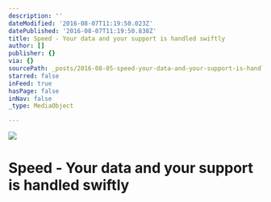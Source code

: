 ```yaml
---
description: ''
dateModified: '2016-08-07T11:19:50.023Z'
datePublished: '2016-08-07T11:19:50.838Z'
title: Speed - Your data and your support is handled swiftly
author: []
publisher: {}
via: {}
sourcePath: _posts/2016-08-05-speed-your-data-and-your-support-is-handled-swiftly.md
starred: false
inFeed: true
hasPage: false
inNav: false
_type: MediaObject

---
```

![](https://the-grid-user-content.s3-us-west-2.amazonaws.com/6f9f79c6-8dc2-4fb0-8fe7-c671c5ad5a37.jpg)

# Speed - Your data and your support is handled swiftly